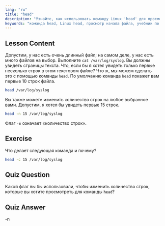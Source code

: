 ```yaml
---
lang: "ru"
title: "head"
description: "Узнайте, как использовать команду Linux 'head' для просмотра начала файлов. Изучите опции, такие как -n для подсчета строк. Важный учебник по командам Linux."
keywords: "команда head, Linux head, просмотр начала файла, учебник по Linux, команды Linux, Linux для начинающих, head -n, руководство по Linux"
---
```


## Lesson Content

Допустим, у нас есть очень длинный файл; на самом деле, у нас есть много файлов на выбор. Выполните `cat /var/log/syslog`. Вы должны увидеть страницы текста. Что, если бы я хотел увидеть только первые несколько строк в этом текстовом файле? Что ж, мы можем сделать это с помощью команды `head`. По умолчанию команда `head` покажет вам первые 10 строк файла.

```bash
head /var/log/syslog
```

Вы также можете изменить количество строк на любое выбранное вами. Допустим, я хотел бы увидеть первые 15 строк.

```bash
head -n 15 /var/log/syslog
```

Флаг `-n` означает «количество строк».

## Exercise

Что делает следующая команда и почему?

```bash
head -c 15 /var/log/syslog
```

## Quiz Question

Какой флаг вы бы использовали, чтобы изменить количество строк, которые вы хотите просмотреть для команды `head`?

## Quiz Answer

-n
